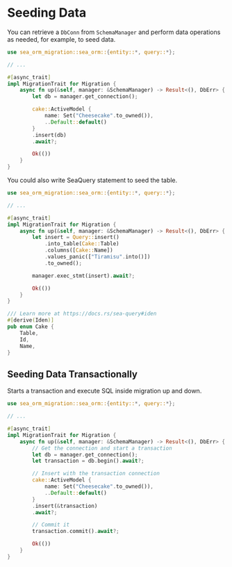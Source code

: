 # Seeding Data

You can retrieve a `DbConn` from `SchemaManager` and perform data operations as needed, for example, to seed data.

```rust
use sea_orm_migration::sea_orm::{entity::*, query::*};

// ...

#[async_trait]
impl MigrationTrait for Migration {
    async fn up(&self, manager: &SchemaManager) -> Result<(), DbErr> {
        let db = manager.get_connection();

        cake::ActiveModel {
            name: Set("Cheesecake".to_owned()),
            ..Default::default()
        }
        .insert(db)
        .await?;

        Ok(())
    }
}
```

You could also write SeaQuery statement to seed the table.

```rust
use sea_orm_migration::sea_orm::{entity::*, query::*};

// ...

#[async_trait]
impl MigrationTrait for Migration {
    async fn up(&self, manager: &SchemaManager) -> Result<(), DbErr> {
        let insert = Query::insert()
            .into_table(Cake::Table)
            .columns([Cake::Name])
            .values_panic(["Tiramisu".into()])
            .to_owned();

        manager.exec_stmt(insert).await?;

        Ok(())
    }
}

/// Learn more at https://docs.rs/sea-query#iden
#[derive(Iden)]
pub enum Cake {
    Table,
    Id,
    Name,
}
```

## Seeding Data Transactionally

Starts a transaction and execute SQL inside migration up and down.

```rust
use sea_orm_migration::sea_orm::{entity::*, query::*};

// ...

#[async_trait]
impl MigrationTrait for Migration {
    async fn up(&self, manager: &SchemaManager) -> Result<(), DbErr> {
        // Get the connection and start a transaction
        let db = manager.get_connection();
        let transaction = db.begin().await?;

        // Insert with the transaction connection
        cake::ActiveModel {
            name: Set("Cheesecake".to_owned()),
            ..Default::default()
        }
        .insert(&transaction)
        .await?;

        // Commit it
        transaction.commit().await?;

        Ok(())
    }
}
```
